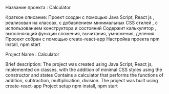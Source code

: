 Название проекта : Calculator

Краткое описание: Проект создан с помощью Java Script, React js , реализован на классах, с добавлением минимальных CSS стилей , с использованием конструктора и состояний
Содержит калькулятор , выполняющий функции сложения, вычитания, умножения, деления.
Прооект собран с помощью create-react-app
Настройка проекта npm install, npm start


Project Name : Calculator

Brief description: The project was created using Java Script, React js, implemented on classes, with the addition of minimal CSS styles using the constructor and states
Contains a calculator that performs the functions of addition, subtraction, multiplication, division.
The project was built using create-react-app
Project setup npm install, npm start
